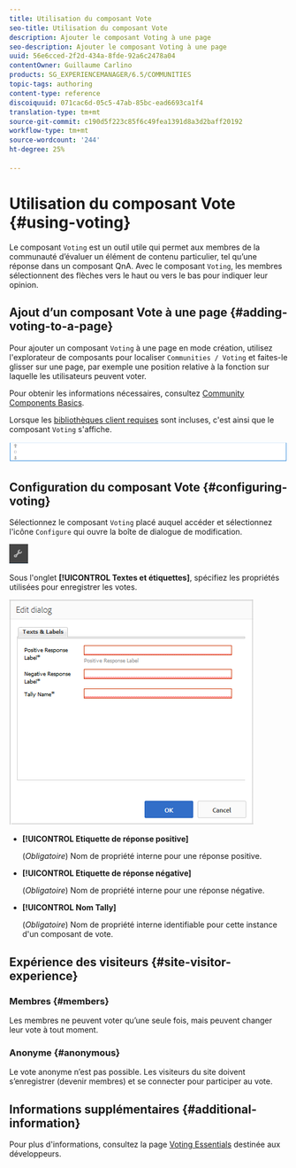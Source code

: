 ```yaml
---
title: Utilisation du composant Vote
seo-title: Utilisation du composant Vote
description: Ajouter le composant Voting à une page
seo-description: Ajouter le composant Voting à une page
uuid: 56e6cced-2f2d-434a-8fde-92a6c2478a04
contentOwner: Guillaume Carlino
products: SG_EXPERIENCEMANAGER/6.5/COMMUNITIES
topic-tags: authoring
content-type: reference
discoiquuid: 071cac6d-05c5-47ab-85bc-ead6693ca1f4
translation-type: tm+mt
source-git-commit: c190d5f223c85f6c49fea1391d8a3d2baff20192
workflow-type: tm+mt
source-wordcount: '244'
ht-degree: 25%

---
```



# Utilisation du composant Vote {#using-voting}

Le composant `Voting` est un outil utile qui permet aux membres de la communauté d’évaluer un élément de contenu particulier, tel qu’une réponse dans un composant QnA. Avec le composant `Voting`, les membres sélectionnent des flèches vers le haut ou vers le bas pour indiquer leur opinion.

## Ajout d’un composant Vote à une page {#adding-voting-to-a-page}

Pour ajouter un composant `Voting` à une page en mode création, utilisez l&#39;explorateur de composants pour localiser `Communities / Voting` et faites-le glisser sur une page, par exemple une position relative à la fonction sur laquelle les utilisateurs peuvent voter.

Pour obtenir les informations nécessaires, consultez [Community Components Basics](basics.md).

Lorsque les [bibliothèques client requises](essentials-voting.md#essentials-for-client-side) sont incluses, c&#39;est ainsi que le composant `Voting` s&#39;affiche.

![composante de vote](assets/voting-component.png)

## Configuration du composant Vote {#configuring-voting}

Sélectionnez le composant `Voting` placé auquel accéder et sélectionnez l&#39;icône `Configure` qui ouvre la boîte de dialogue de modification.

![configurer](assets/configure-new.png)

Sous l&#39;onglet **[!UICONTROL Textes et étiquettes]**, spécifiez les propriétés utilisées pour enregistrer les votes.

![libellé de vote](assets/voting-label.png)

* **[!UICONTROL Etiquette de réponse positive]**

   (*Obligatoire*) Nom de propriété interne pour une réponse positive.

* **[!UICONTROL Etiquette de réponse négative]**

   (*Obligatoire*) Nom de propriété interne pour une réponse négative.

* **[!UICONTROL Nom Tally]**

   (*Obligatoire*) Nom de propriété interne identifiable pour cette instance d&#39;un composant de vote.

## Expérience des visiteurs {#site-visitor-experience}

### Membres {#members}

Les membres ne peuvent voter qu’une seule fois, mais peuvent changer leur vote à tout moment.

### Anonyme {#anonymous}

Le vote anonyme n’est pas possible. Les visiteurs du site doivent s’enregistrer (devenir membres) et se connecter pour participer au vote.

## Informations supplémentaires {#additional-information}

Pour plus d&#39;informations, consultez la page [Voting Essentials](essentials-voting.md) destinée aux développeurs.
